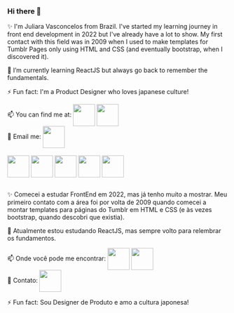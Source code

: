 ### Hi there 👋

✨ I'm Juliara Vasconcelos from Brazil. I've started my learning journey in front end development in 2022 but I've already have a lot to show. 
My first contact with this field was in 2009 when I used to make templates for Tumblr Pages only using HTML and CSS (and eventually bootstrap, when I discovered it).

🌱 I’m currently learning ReactJS but always go back to remember the fundamentals.

⚡ Fun fact: I'm a Product Designer who loves japanese culture!

<div>
<span>📫 You can find me at: </span>
  <a href="https://www.linkedin.com/in/juliaravasconcelos/"><img align="center" height="50" width="50" margin="10"src="https://cdn-icons-png.flaticon.com/512/2671/2671877.png"></a>
  <a href="https://www.instagram.com/foradozona/"><img align="center" height="50" width="50" margin="10"src="https://cdn-icons-png.flaticon.com/512/2671/2671874.png"></a> 
</div>
<div>
<span>💬 Email me: </span> 
<a href="mailto:juliaravasconcelos@gmail.com"><img align="center" height="50" width="50" margin="10"src="https://cdn-icons-png.flaticon.com/512/2671/2671872.png"></a></div>

<div style="display: inline_block"><br>
  <img align="center" height="50" width="50" src="https://cdn-icons-png.flaticon.com/512/136/136528.png" />
  <img align="center" height="50" width="50" src="https://cdn-icons-png.flaticon.com/512/136/136527.png" />
  <img align="center" height="50" width="50" src="https://cdn-icons-png.flaticon.com/512/9423/9423300.png" />
  <img align="center" height="50" width="50" src="https://cdn-icons-png.flaticon.com/512/136/136530.png" />
  <img align="center" height="50" width="50" src="https://cdn-icons-png.flaticon.com/512/1183/1183672.png" />
 </div>

## 

✨ Comecei a estudar FrontEnd em 2022, mas já tenho muito a mostrar. Meu primeiro contato com a área foi por volta de 2009 quando comecei a montar templates para páginas do Tumblr em HTML e CSS (e às vezes bootstrap, quando descobri que existia).

🌱 Atualmente estou estudando ReactJS, mas sempre volto para relembrar os fundamentos.

<div>
<span>📫 Onde você pode me encontrar: </span>
  <a href="https://www.linkedin.com/in/juliaravasconcelos/"><img align="center" height="50" width="50" margin="10"src="https://cdn-icons-png.flaticon.com/512/2671/2671877.png"></a>
  <a href="https://www.instagram.com/foradozona/"><img align="center" height="50" width="50" margin="10"src="https://cdn-icons-png.flaticon.com/512/2671/2671874.png"></a> 
</div>
<div>
<span>💬 Contato: </span> 
<a href="mailto:juliaravasconcelos@gmail.com"><img align="center" height="50" width="50" margin="10"src="https://cdn-icons-png.flaticon.com/512/2671/2671872.png"></a></div>

⚡ Fun fact: Sou Designer de Produto e amo a cultura japonesa!
<!--
**JuliaraVasconcelos/JuliaraVasconcelos** is a ✨ _special_ ✨ repository because its `README.md` (this file) appears on your GitHub profile.

Here are some ideas to get you started:

- 🔭 I’m currently working on ...
- 🌱 I’m currently learning ...
- 👯 I’m looking to collaborate on ...
- 🤔 I’m looking for help with ...
- 💬 Ask me about ...
- 📫 How to reach me: ...
- 😄 Pronouns: ...
- ⚡ Fun fact: ...

[![Anurag's GitHub stats](https://github-readme-stats.vercel.app/api?username=JuliaraVasconcelos&show_icons=true&theme=tokyonight)](https://github.com/anuraghazra/github-readme-stats)

[![Top Langs](https://github-readme-stats.vercel.app/api/top-langs/?username=JuliaraVasconcelos&layout=compact&theme=tokyonight)](https://github.com/anuraghazra/github-readme-stats)

<a href="https://github.com/JuliaraVasconcelos/github-readme-stats">
  <img align="center" src="https://github-readme-stats.vercel.app/api?username=JuliaraVasconcelos&show_icons=true&theme=tokyonight&text_bold=false" />
</a>
<a href="https://github.com/JuliaraVasconcelos/github-readme-stats">
  <img align="center" src="https://github-readme-stats.vercel.app/api/top-langs/?username=JuliaraVasconcelos&layout=compact&theme=tokyonight" />
</a>
-->
